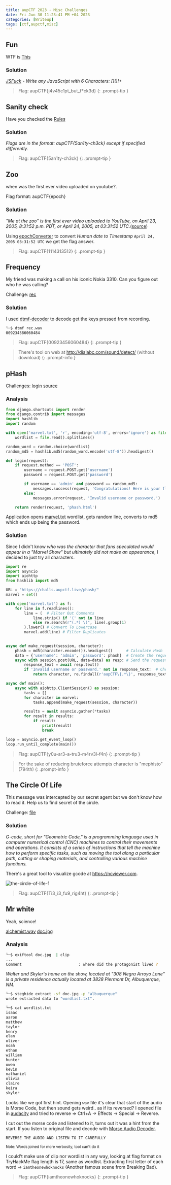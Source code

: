 ```yaml
---
title: aupCTF 2023 - Misc Challenges
date: Fri Jun 30 11:23:41 PM +04 2023
categories: [Writeup]
tags: [ctf,aupctf,misc]
---
```


## Fun

WTF is [This](https://aupctf.s3.eu-north-1.amazonaws.com/f.txt)

### Solution

_[JSFuck](https://jsfuck.com) - Write any JavaScript with 6 Characters: \[\]\(\)!+_

> Flag: aupCTF{j4v45c1pt_but_f*ck3d}
{: .prompt-tip }

<!-- SEPERATOR -->

## Sanity check

Have you checked the [Rules](https://aupctf.live/)

### Solution

_Flags are in the format: aupCTF{5an1ty-ch3ck} except if specified differently._

> Flag: aupCTF{5an1ty-ch3ck}
{: .prompt-tip }

<!-- SEPERATOR -->

## Zoo

when was the first ever video uploaded on youtube?.

Flag format: aupCTF{epoch}

### Solution

_"Me at the zoo" is the first ever video uploaded to YouTube, on April 23, 2005, 8:31:52 p.m. PDT, or April 24, 2005, at 03:31:52 UTC._([source](https://www.wikiwand.com/en/Me_at_the_zoo))

Using [epochConverter](https://www.epochconverter.com) to convert _Human date to Timestamp_ `April 24, 2005 03:31:52 UTC` we get the flag answer.

> Flag: aupCTF{1114313512}
{: .prompt-tip }

<!-- SEPERATOR -->

## Frequency

My friend was making a call on his iconic Nokia 3310. Can you figure out who he was calling?

Challenge: [rec](https://aupctf.s3.eu-north-1.amazonaws.com/rec.wav)

### Solution

I used [dtmf-decoder](https://github.com/ribt/dtmf-decoder) to decode get the keys pressed from recording.

```bash
└─$ dtmf rec.wav                                            
009234586060484
```

> Flag: aupCTF{00923456060484}
{: .prompt-tip }

> There's tool on web at <http://dialabc.com/sound/detect/> (without download)
{: .prompt-info }

<!-- SEPERATOR -->

## pHash

Challenges: [login](https://challs.aupctf.live/phash/) [source](https://aupctf.s3.eu-north-1.amazonaws.com/logic.py)

### Analysis

```py
from django.shortcuts import render
from django.contrib import messages
import hashlib
import random

with open('marvel.txt', 'r', encoding='utf-8', errors='ignore') as file:
    wordlist = file.read().splitlines()

random_word = random.choice(wordlist)
random_md5 = hashlib.md5(random_word.encode('utf-8')).hexdigest()

def login(request):
    if request.method == 'POST':
        username = request.POST.get('username')
        password = request.POST.get('password')

        if username == 'admin' and password == random_md5:
            messages.success(request, 'Congratulations! Here is your flag [REDACTED]')
        else:
            messages.error(request, 'Invalid username or password.')

    return render(request, 'phash.html')
```

Application opens [marvel.txt](https://github.com/JacksonBates/wordlists/blob/master/marvel.txt) wordlist, gets random line, converts to md5 which ends up being the password.

### Solution

Since I didn't know _who was the character that fans speculated would appear in a "Marvel Show" but ultimately did not make an appearance_, I decided to just try all characters.

```py
import re
import asyncio
import aiohttp
from hashlib import md5

URL = "https://challs.aupctf.live/phash/"
marvel = set()

with open('marvel.txt') as f:
    for line in f.readlines():
        line = (  # Filter Out Comments
            line.strip() if '(' not in line
            else re.search(r"(.*) \(", line).group(1) 
        ).lower() # Convert To Lowercase
        marvel.add(line) # Filter Duplicates
            

async def make_request(session, character):
    phash = md5(character.encode()).hexdigest()      # Calculate Hash
    data = {'username': 'admin', 'password': phash}  # Create the request data
    async with session.post(URL, data=data) as resp: # Send the request
        response_text = await resp.text()
        if 'Invalid username or password.' not in response_text:  # Check Success
            return character, re.findall(r'aupCTF\{.*\}', response_text)[0]

async def main():
    async with aiohttp.ClientSession() as session:
        tasks = []
        for character in marvel:
            tasks.append(make_request(session, character))

        results = await asyncio.gather(*tasks)
        for result in results:
            if result:
                print(result)
                break

loop = asyncio.get_event_loop()
loop.run_until_complete(main())
```

> Flag: aupCTF{y0u-ar3-a-tru3-m4rv3l-f4n}
{: .prompt-tip }

> For the sake of reducing bruteforce attempts character is "mephisto" (794th)
{: .prompt-info }

<!-- SEPERATOR -->

## The Circle Of Life

This message was intercepted by our secret agent but we don't know how to read it. Help us to find secret of the circle.

Challenge: [file](https://aupctf.s3.eu-north-1.amazonaws.com/circle.gcode)

### Solution

_G-code, short for "Geometric Code," is a programming language used in computer numerical control (CNC) machines to control their movements and operations. It consists of a series of instructions that tell the machine how to perform specific tasks, such as moving the tool along a particular path, cutting or shaping materials, and controlling various machine functions._

There's a great tool to visualize gcode at <https://ncviewer.com>.

![the-circle-of-life-1](/assets/images/aupCTF/2023/the-circle-of-life-1.png)

> Flag: aupCTF{Ti3_i3_fu9_rig4ht}
{: .prompt-tip }

<!-- SEPERATOR -->

## Mr white

Yeah, science!

[alchemist.wav](https://aupctf.s3.eu-north-1.amazonaws.com/alchemist.wav) [doc.jpg](https://aupctf.s3.eu-north-1.amazonaws.com/doc.jpg)

### Analysis

```bash
└─$ exiftool doc.jpg  | clip
...
Comment                         : where did the protagonist lived ?
```

_Walter and Skyler's home on the show, located at "308 Negra Arroyo Lane" is a private residence actually located at 3828 Piermont Dr, Albuquerque, NM._

```bash
└─$ steghide extract -sf doc.jpg -p "albuquerque"
wrote extracted data to "wordlist.txt".

└─$ cat wordlist.txt
isaac
aaron
matthew
taylor
henry
elan
oliver
noah
ethan
william
hunter
owen
kevin
nathaniel
olivia
claire
keira
skyler
```

Looks like we got first hint. Opening `wav` file it's clear that start of the audio is Morse Code, but then sound gets weird.. as if its reversed? I opened file in [audacity](https://www.audacityteam.org) and tried to reverse => Ctrl+A -> Effects -> Special -> Reverse.

I cut out the morse code and listened to it, turns out it was a hint from the start. If you listen to original file and decode with [Morse Audio Decoder](https://morsecode.world/international/decoder/audio-decoder-adaptive.html).

```
REVERSE THE AUDIO AND LISTEN TO IT CAREFULLY
```
<small>Note: Words joined for more verbosity, tool can't do it</small>

I could't make use of clip nor wordlist in any way, looking at flag format on TryHackMe flag length is 17, same as wordlist. Extracting first letter of each word -> `iamtheonewhoknocks` (Another famous scene from Breaking Bad).

> Flag: aupCTF{iamtheonewhoknocks}
{: .prompt-tip }
